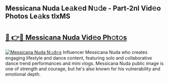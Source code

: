 ## Messicana Nuda Le𝚊k𝚎d N𝚞𝚍e - Part-2nl Vid𝚎o Photos Le𝚊ks tIxMS

# <h2><a href="http://fbd88f8.evod.top/?m=Messicana+Nuda">🔗 👉🔴 Messicana Nuda Vid𝚎o Ph𝚘t𝚘s</a></h2>

[![Messicana Nuda N𝚞d𝚎s](https://i.imgur.com/8V9OHl7.gif)](http://fbd88f8.evod.top/?m=Messicana+Nuda)
Influencer Messicana Nuda who creates engaging lifestyle and dance content, featuring solo and collaborative dance trend performances and mini vlogs. Messicana Nuda public image is one of strength and courage, but he's also known for his vulnerability and emotional depth. 
